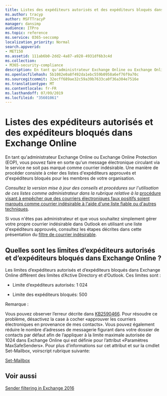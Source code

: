 ```yaml
---
title: Listes des expéditeurs autorisés et des expéditeurs bloqués dans Exchange Online
ms.author: tracyp
author: MSFTTracyP
manager: dansimp
audience: ITPro
ms.topic: reference
ms.service: O365-seccomp
localization_priority: Normal
search.appverid:
- MET150
ms.assetid: 111ab6b0-2dd2-4a87-a928-4931df6b3c4d
ms.collection:
- M365-security-compliance
description: En tant qu'administrateur Exchange Online ou Exchange Online Protection (EOP), vous pouvez faire en sorte qu'un message électronique circulant via le service ne soit pas marqué comme courrier indésirable. Une manière de procéder consiste à créer des listes d'expéditeurs approuvés et d'expéditeurs bloqués pour les membres de votre organisation.
ms.openlocfilehash: 5b1082e0a8f492da1ebc559b0958a6ef76f9a70c
ms.sourcegitcommit: 32ecff689ae32c59a39b7633ca0f36a304e7516e
ms.translationtype: MT
ms.contentlocale: fr-FR
ms.lasthandoff: 07/09/2019
ms.locfileid: "35601061"
---
```

# <a name="safe-sender-and-blocked-sender-lists-in-exchange-online"></a>Listes des expéditeurs autorisés et des expéditeurs bloqués dans Exchange Online

En tant qu'administrateur Exchange Online ou Exchange Online Protection (EOP), vous pouvez faire en sorte qu'un message électronique circulant via le service ne soit pas marqué comme courrier indésirable. Une manière de procéder consiste à créer des listes d'expéditeurs approuvés et d'expéditeurs bloqués pour les membres de votre organisation. 
  
 *Consultez la version mise à jour des conseils et procédures sur l'utilisation de ces listes comme administrateur dans la rubrique relative à la* [procédure visant à empêcher que des courriers électroniques faux positifs soient marqués comme courrier indésirable à l'aide d'une liste fiable ou d'autres techniques](https://go.microsoft.com/fwlink/p/?LinkID=534224). 
  
Si vous n'êtes pas administrateur et que vous souhaitez simplement gérer votre propre courrier indésirable dans Outlook en utilisant une liste d'expéditeurs approuvés, consultez les étapes décrites dans cette présentation du [filtre de courrier indésirable](https://go.microsoft.com/fwlink/?LinkId=817222). 
  
## <a name="what-is-the-safe-and-blocked-sender-limits-in-exchange-online"></a>Quelles sont les limites d’expéditeurs autorisés et d’expéditeurs bloqués dans Exchange Online ?

Les limites d’expéditeurs autorisés et d’expéditeurs bloqués dans Exchange Online diffèrent des limites d’Active Directory et d’Outlook. Ces limites sont :
  
- Limite d’expéditeurs autorisés: 1 024
    
- Limite des expéditeurs bloqués: 500
    
Remarque :
  
Vous pouvez observer l’erreur décrite dans [KB2590466](https://support.microsoft.com/help/2590466/you-receive-the-error-junk-e-mail-validation-error-in-outlook-web-app). Pour résoudre ce problème, désactivez la case à cocher «approuver les courriers électroniques en provenance de mes contacts». Vous pouvez également réduire le nombre d’adresses de messagerie figurant dans votre dossier de contacts par défaut afin de l’appliquer à la limite maximale autorisée de 1024 dans Exchange Online qui est définie pour l’attribut «Paramètres MaxSafeSenders». Pour plus d’informations sur cet attribut et sur la cmdlet Set-Mailbox, voirscript rubrique suivante:
  
[Set-Mailbox](https://docs.microsoft.com/powershell/module/exchange/mailboxes/Set-Mailbox)
  
## <a name="see-also"></a>Voir aussi

[Sender filtering in Exchange 2016](http://technet.microsoft.com/library/b833f864-ff10-46a0-a653-28fb9ba30896.aspx)


